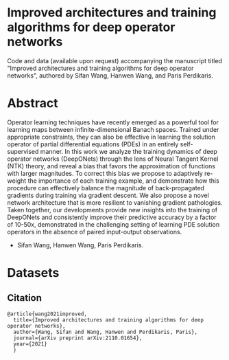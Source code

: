 # Improved architectures and training algorithms for deep operator networks

Code and data (available upon request) accompanying the manuscript titled "Improved architectures and training algorithms for deep operator networks", authored by Sifan Wang, Hanwen Wang, and Paris Perdikaris.

# Abstract

Operator learning techniques have recently emerged as a powerful tool for learning maps between infinite-dimensional Banach spaces. Trained under appropriate constraints, they can also be effective in learning the solution operator of partial differential equations (PDEs) in an entirely self-supervised manner. In this work we analyze the training dynamics of deep operator networks (DeepONets) through the lens of Neural Tangent Kernel (NTK) theory, and reveal a bias that favors the approximation of functions with larger magnitudes. To correct this bias we propose to adaptively re-weight the importance of each training example, and demonstrate how this procedure can effectively balance the magnitude of back-propagated gradients during training via gradient descent. We also propose a novel network architecture that is more resilient to vanishing gradient pathologies. Taken together, our developments provide new insights into the training of DeepONets and consistently improve their predictive accuracy by a factor of 10-50x, demonstrated  in the challenging setting of learning PDE solution operators in the absence of paired input-output observations.

- Sifan Wang, Hanwen Wang, Paris Perdikaris.

# Datasets

## Citation

    @article{wang2021improved,
      title={Improved architectures and training algorithms for deep operator networks},
      author={Wang, Sifan and Wang, Hanwen and Perdikaris, Paris},
      journal={arXiv preprint arXiv:2110.01654},
      year={2021}
      }
